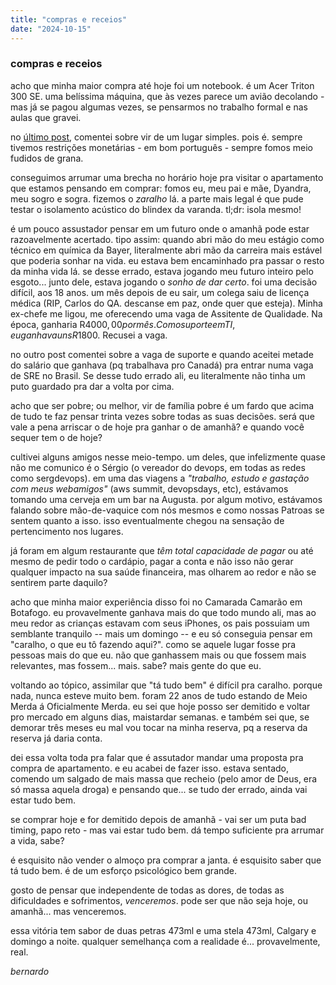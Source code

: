 ```yaml
---
title: "compras e receios"
date: "2024-10-15"
---
```


### compras e receios
acho que minha maior compra até hoje foi um notebook. é um Acer Triton 300 SE. uma belíssima máquina, que às vezes parece um avião decolando - mas já se pagou algumas vezes, se pensarmos no trabalho formal e nas aulas que gravei.

no [último post](https://bernardolopes.com/post/introducao-ao-ser), comentei sobre vir de um lugar simples. pois é. sempre tivemos restrições monetárias - em bom português - sempre fomos meio fudidos de grana.

conseguimos arrumar uma brecha no horário hoje pra visitar o apartamento que estamos pensando em comprar: fomos eu, meu pai e mãe, Dyandra, meu sogro e sogra. fizemos o _zaralho_ lá. a parte mais legal é que pude testar o isolamento acústico do blindex da varanda. tl;dr: isola mesmo!

é um pouco assustador pensar em um futuro onde o amanhã pode estar razoavelmente acertado. tipo assim: quando abri mão do meu estágio como técnico em química da Bayer, literalmente abri mão da carreira mais estável que poderia sonhar na vida. eu estava bem encaminhado pra passar o resto da minha vida lá. se desse errado, estava jogando meu futuro inteiro pelo esgoto... junto dele, estava jogando o _sonho de dar certo_. foi uma decisão difícil, aos 18 anos. um mês depois de eu sair, um colega saiu de licença médica (RIP, Carlos do QA. descanse em paz, onde quer que esteja). Minha ex-chefe me ligou, me oferecendo uma vaga de Assitente de Qualidade. Na época, ganharia R$4000,00 por mês. Como suporte em TI, eu ganhava uns R$1800. Recusei a vaga.

no outro post comentei sobre a vaga de suporte e quando aceitei metade do salário que ganhava (pq trabalhava pro Canadá) pra entrar numa vaga de SRE no Brasil. Se desse tudo errado ali, eu literalmente não tinha um puto guardado pra dar a volta por cima.

acho que ser pobre; ou melhor, vir de família pobre é um fardo que acima de tudo te faz pensar trinta vezes sobre todas as suas decisões. será que vale a pena arriscar o de hoje pra ganhar o de amanhã? e quando você sequer tem o de hoje?

cultivei alguns amigos nesse meio-tempo. um deles, que infelizmente quase não me comunico é o Sérgio (o vereador do devops, em todas as redes como sergdevops). em uma das viagens a _"trabalho, estudo e gastação com meus webamigos"_ (aws summit, devopsdays, etc), estávamos tomando uma cerveja em um bar na Augusta. por algum motivo, estávamos falando sobre mão-de-vaquice com nós mesmos e como nossas Patroas se sentem quanto a isso. isso eventualmente chegou na sensação de pertencimento nos lugares.

já foram em algum restaurante que *têm total capacidade de pagar* ou até mesmo de pedir todo o cardápio, pagar a conta e não isso não gerar qualquer impacto na sua saúde financeira, mas olharem ao redor e não se sentirem parte daquilo?

acho que minha maior experiência disso foi no Camarada Camarão em Botafogo. eu provavelmente ganhava mais do que todo mundo ali, mas ao meu redor as crianças estavam com seus iPhones, os pais possuiam um semblante tranquilo -- mais um domingo -- e eu só conseguia pensar em "caralho, o que eu tô fazendo aqui?". como se aquele lugar fosse pra pessoas mais do que eu. não que ganhassem mais ou que fossem mais relevantes, mas fossem... mais. sabe? mais gente do que eu.

voltando ao tópico, assimilar que "tá tudo bem" é difícil pra caralho. porque nada, nunca esteve muito bem. foram 22 anos de tudo estando de Meio Merda á Oficialmente Merda. eu sei que hoje posso ser demitido e voltar pro mercado em alguns dias, maistardar semanas. e também sei que, se demorar três meses eu mal vou tocar na minha reserva, pq a reserva da reserva já daria conta.

dei essa volta toda pra falar que é assutador mandar uma proposta pra compra de apartamento. e eu acabei de fazer isso. estava sentado, comendo um salgado de mais massa que recheio (pelo amor de Deus, era só massa aquela droga) e pensando que... se tudo der errado, ainda vai estar tudo bem.

se comprar hoje e for demitido depois de amanhã - vai ser um puta bad timing, papo reto - mas vai estar tudo bem. dá tempo suficiente pra arrumar a vida, sabe?

é esquisito não vender o almoço pra comprar a janta. é esquisito saber que tá tudo bem. é de um esforço psicológico bem grande.

gosto de pensar que independente de todas as dores, de todas as dificuldades e sofrimentos, *venceremos*. pode ser que não seja hoje, ou amanhã... mas venceremos.

essa vitória tem sabor de duas petras 473ml e uma stela 473ml, Calgary e domingo a noite. qualquer semelhança com a realidade é... provavelmente, real.

_bernardo_